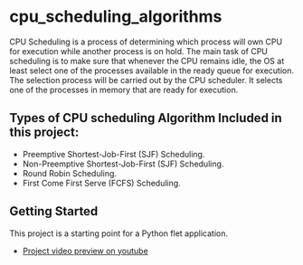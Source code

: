# cpu_scheduling_algorithms

CPU Scheduling is a process of determining which process will own CPU for execution while another process is on hold. The main task of CPU scheduling is to make sure that whenever the CPU remains idle, the OS at least select one of the processes available in the ready queue for execution. The selection process will be carried out by the CPU scheduler. It selects one of the processes in memory that are ready for execution.

## Types of CPU scheduling Algorithm Included in this project:
- Preemptive Shortest-Job-First (SJF) Scheduling.
- Non-Preemptive Shortest-Job-First (SJF) Scheduling.
- Round Robin Scheduling.
- First Come First Serve (FCFS) Scheduling.

## Getting Started

This project is a starting point for a Python flet application.

- [Project video preview on youtube](https://youtu.be/MwJH3VORgbU)
